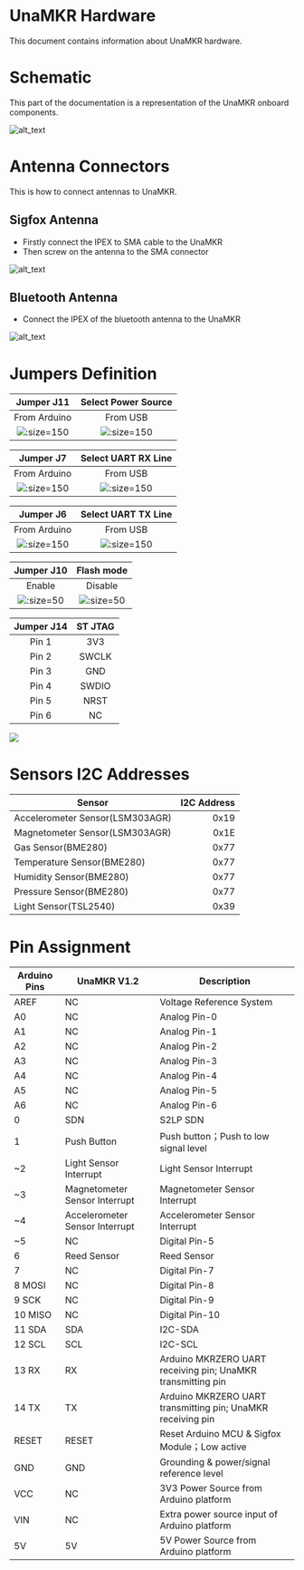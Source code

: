 # UnaMKR Hardware

This document contains information about UnaMKR hardware.


# Schematic

This part of the documentation is a representation of the UnaMKR onboard components.


![alt_text](img/unamkr-hw-schematics.png)



# Antenna Connectors

This is how to connect antennas to UnaMKR.


## Sigfox Antenna

* Firstly connect the IPEX to SMA cable to the UnaMKR
* Then screw on the antenna to the SMA connector


![alt_text](img/unamkr-antenna-sigfox.png ":size=500")



## Bluetooth Antenna



*   Connect the IPEX of the bluetooth antenna to the UnaMKR


![alt_text](img/unamkr-antenna-ble.png ":size=500")



# Jumpers Definition


| Jumper J11 | Select Power Source |
:---:|:---:
| From Arduino | From USB |
| ![](img/unamkr-jumpers-j11-left.png ":size=150") | ![](img/unamkr-jumpers-j11-right.png ":size=150")

| Jumper J7 | Select UART RX Line |
:---:|:---:
| From Arduino | From USB |
| ![](img/unamkr-jumpers-j7-left.png ":size=150") | ![](img/unamkr-jumpers-j7-right.png ":size=150")

| Jumper J6 | Select UART TX Line |
:---:|:---:
| From Arduino | From USB |
| ![](img/unamkr-jumpers-j6-left.png ":size=150") | ![](img/unamkr-jumpers-j6-right.png ":size=150")

| Jumper J10 | Flash mode |
:---:|:---:
| Enable | Disable |
| ![](img/unamkr-jumpers-j10-off.png ":size=50") | ![](img/unamkr-jumpers-j10-on.png ":size=50")


| Jumper J14 | ST JTAG |
:---:|:---:
| Pin 1 | 3V3 |
| Pin 2 | SWCLK |
| Pin 3 | GND |
| Pin 4 | SWDIO |
| Pin 5 | NRST |
| Pin 6 | NC |

![](img/unamkr-jumpers-j4.png)

# Sensors I2C Addresses

| Sensor | I2C Address |
---|---:
| Accelerometer Sensor(LSM303AGR)	| 0x19
| Magnetometer Sensor(LSM303AGR)	| 0x1E
| Gas Sensor(BME280) |	0x77
| Temperature Sensor(BME280) |	0x77
| Humidity Sensor(BME280) |	0x77
| Pressure Sensor(BME280) |	0x77
| Light Sensor(TSL2540)	| 0x39

# Pin Assignment

| Arduino Pins | UnaMKR V1.2                    | Description                                                 |
|--------------|--------------------------------|-------------------------------------------------------------|
| AREF         | NC                             | Voltage Reference System                                    |
| A0           | NC                             | Analog Pin-0                                                |
| A1           | NC                             | Analog Pin-1                                                |
| A2           | NC                             | Analog Pin-2                                                |
| A3           | NC                             | Analog Pin-3                                                |
| A4           | NC                             | Analog Pin-4                                                |
| A5           | NC                             | Analog Pin-5                                                |
| A6           | NC                             | Analog Pin-6                                                |
| 0            | SDN                            | S2LP SDN                                                    |
| 1            | Push Button                    | Push button；Push to low signal level                       |
| ~2           | Light Sensor Interrupt         | Light Sensor Interrupt                                      |
| ~3           | Magnetometer Sensor Interrupt  | Magnetometer Sensor Interrupt                               |
| ~4           | Accelerometer Sensor Interrupt | Accelerometer Sensor Interrupt                              |
| ~5           | NC                             | Digital Pin-5                                               |
| 6            | Reed Sensor                    | Reed Sensor                                                 |
| 7            | NC                             | Digital Pin-7                                               |
| 8 MOSI       | NC                             | Digital Pin-8                                               |
| 9 SCK        | NC                             | Digital Pin-9                                               |
| 10 MISO      | NC                             | Digital Pin-10                                              |
| 11 SDA       | SDA                            | I2C-SDA                                                     |
| 12 SCL       | SCL                            | I2C-SCL                                                     |
| 13 RX        | RX                             | Arduino MKRZERO UART receiving pin; UnaMKR transmitting pin |
| 14 TX        | TX                             | Arduino MKRZERO UART transmitting pin; UnaMKR receiving pin |
| RESET        | RESET                          | Reset Arduino MCU & Sigfox Module；Low active               |
| GND          | GND                            | Grounding & power/signal reference level                    |
| VCC          | NC                             | 3V3 Power Source from Arduino platform                      |
| VIN          | NC                             | Extra power source input of Arduino platform                |
| 5V           | 5V                             | 5V Power Source from Arduino platform

